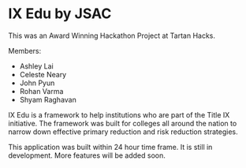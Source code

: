 # IX Edu by JSAC

This was an Award Winning Hackathon Project at Tartan Hacks. 

Members:
- Ashley Lai
- Celeste Neary
- John Pyun
- Rohan Varma
- Shyam Raghavan 

IX Edu is a framework to help institutions who are part of the Title IX initiative. The framework was built for colleges all around the nation to narrow down effective primary reduction and risk reduction strategies. 

This application was built within 24 hour time frame. It is still in development. More features will be added soon. 
